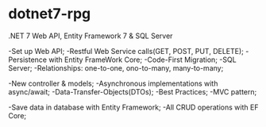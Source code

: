 # dotnet7-rpg
.NET 7 Web API, Entity Framework 7 & SQL Server

-Set up Web API;
-Restful Web Service calls(GET, POST, PUT, DELETE);
-Persistence with Entity FrameWork Core;
-Code-First Migration;
-SQL Server;
-Relationships: one-to-one, ono-to-many, many-to-many;

-New controller & models;
-Asynchronous implementations with async/await;
-Data-Transfer-Objects(DTOs);
-Best Practices;
-MVC pattern;

-Save data in database with Entity Framework;
-All CRUD operations with EF Core;

